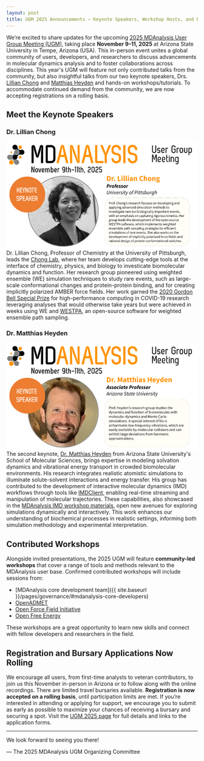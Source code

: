 ```yaml
---
layout: post
title: UGM 2025 Announcements – Keynote Speakers, Workshop Hosts, and Registration Deadline Extension
---
```


We’re excited to share updates for the upcoming [2025 MDAnalysis User Group Meeting (UGM)](https://www.mdanalysis.org/pages/ugm2025/), taking place **November 9–11, 2025** at Arizona State University in Tempe, Arizona (USA). This in-person event unites a global community of users, developers, and researchers to discuss advancements in molecular dynamics analysis and to foster collaborations across disciplines. This year's UGM will feature not only contributed talks from the community, but also insightful talks from our two keynote speakers, Drs. [Lillian Chong](#dr-lillian-chong) and [Matthias Heyden](#dr-matthias-heyden) and hands-on workshops/tutorials. To accommodate continued demand from the community, we are now accepting registrations on a rolling basis.

## Meet the Keynote Speakers

### Dr. Lillian Chong  

<img src="/public/images/UGM 2025 Speaker Announcement Cards - Chong.png" alt="Dr. Lillian Chong, Professor, University of Pittsburgh. Prof. Chong's research focuses on developing and applying advanced simulation methods to investigate rare but biologically important events, with an emphasis on capturing rigorous kinetics. Her group leads the development of the open-source WESTPA software, which implements weighted ensemble path sampling strategies for efficient simulation of rare events. She also works on the development of implicitly polarized force fields and rational design of protein conformational switches." style="float:left; " />

Dr. Lillian Chong, Professor of Chemistry at the University of Pittsburgh, leads the [Chong Lab](https://chonglab-pitt.github.io), where her team develops cutting-edge tools at the interface of chemistry, physics, and biology to investicate biomolecular dynamics and function. Her research group pioneered using weighted ensemble (WE) simulation techniques to study rare events, such as large-scale conformational changes and protein-protein binding, and for creating implicitly polarized AMBER force fields. Her work garned the [2020 Gordon Bell Special Prize](https://chonglab-pitt.github.io/gordon_bell_prize/) for high-performance computing in COVID-19 research leveraging analyses that would otherwise take years but were achieved in weeks using WE and [WESTPA](https://westpa.github.io/westpa/), an open-source software for weighted ensemble path sampling.

### Dr. Matthias Heyden

<img src="/public/images/UGM 2025 Speaker Announcement Cards - Heyden.png" alt="Dr. Matthias Heyden, Associate Professor, Arizona State University. Prof. Heyden's research group studies the dynamics and function of biomolecules with molecular simulations and Monte Carlo simulations. A special interest of his is anharmonic low-frequency vibrations, which are easily excitable by molecular collisions and can exhibit large deviations from harmonic approximations." style="float:left; " />

The second keynote, [Dr. Matthias Heyden](https://www.compmolsci.com/) from Arizona State University's School of Molecular Sciences, brings expertise in modeling solvation dynamics and vibrational energy transport in crowded biomolecular environments. His research integrates realistic atomistic simulations to illuminate solute-solvent interactions and energy transfer. His group has contributed to the development of interactive molecular dynamics (IMD) workflows through tools like [IMDClient](https://imdclient.readthedocs.io/en/latest/), enabling real-time streaming and manipulation of molecular trajectories. These capabilities, also showcased in the [MDAnalysis IMD workshop materials](https://github.com/MDAnalysis/imd-workshop-2024), open new avenues for exploring simulations dynamically and interactively. This work enhances our understanding of biochemical processes in realistic settings, informing both simulation methodology and experimental interpretation.

##  Contributed Workshops

Alongside invited presentations, the 2025 UGM will feature **community-led workshops** that cover a range of tools and methods relevant to the MDAnalysis user base. Confirmed contributed workshops will include sessions from:

- [MDAnalysis core development team]({{ site.baseurl }}/pages/governance/#mdanalysis-core-developers)
- [OpenADMET](https://openadmet.org/)
- [Open Force Field Initiative](https://openforcefield.org/)
- [Open Free Energy](https://openfree.energy/)

These workshops are a great opportunity to learn new skills and connect with fellow developers and researchers in the field.

## Registration and Bursary Applications Now Rolling

We encourage all users, from first-time analysts to veteran contributors, to join us this November in-person in Arizona or to follow along with the online recordings. There are limited travel bursaries available. **Registration is now accepted on a rolling basis**, until participation limits are met. If you’re interested in attending or applying for support, we encourage you to submit as early as possible to maximize your chances of receiving a bursary and securing a spot. Visit the [UGM 2025 page](https://www.mdanalysis.org/pages/ugm2025/) for full details and links to the application forms.

---

We look forward to seeing you there!

— The 2025 MDAnalysis UGM Organizing Committee
